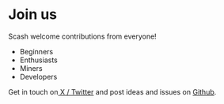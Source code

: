 # Join us

Scash welcome contributions from everyone!

* Beginners
* Enthusiasts
* Miners
* Developers

Get in touch on[ X / Twitter](https://twitter.com/scashnetwork) and post ideas and issues on [Github](https://github.com/scash-project/scash/issues).
